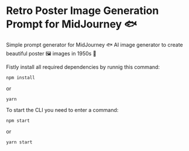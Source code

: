 # Retro Poster Image Generation Prompt for MidJourney 🐟
Simple prompt generator for MidJourney 🐟 AI image generator to create beautiful poster 🖼 images in 1950s 👗

Fistly install all required dependencies by runnig this command:

```shell
npm install
```
or
```shell
yarn
```

To start the CLI you need to enter a command:

```shell
npm start
```
or
```shell
yarn start
```
